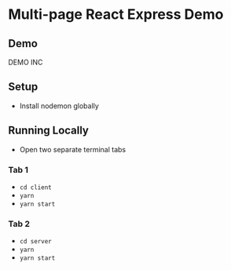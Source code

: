 # Multi-page React Express Demo

## Demo

DEMO INC

## Setup

- Install nodemon globally

## Running Locally

- Open two separate terminal tabs

### Tab 1

- `cd client`
- `yarn`
- `yarn start`

### Tab 2

- `cd server`
- `yarn`
- `yarn start`

